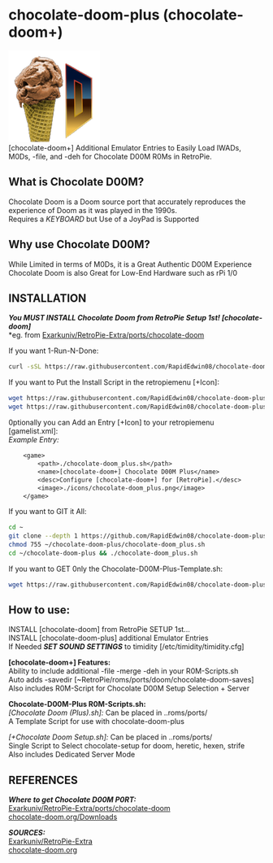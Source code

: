 # chocolate-doom-plus (chocolate-doom+)  
![chocolate-doom_plus.png](https://raw.githubusercontent.com/RapidEdwin08/chocolate-doom-plus/main/chocolate-doom_plus.png)  
[chocolate-doom+] Additional Emulator Entries to Easily Load IWADs, M0Ds, -file, and -deh for Chocolate D00M R0Ms in RetroPie.  

## What is Chocolate D00M?  
Chocolate Doom is a Doom source port that accurately reproduces the experience of Doom as it was played in the 1990s.  
Requires a *KEYBOARD* but Use of a JoyPad is Supported  

## Why use Chocolate D00M?  
While Limited in terms of M0Ds, it is a Great Authentic D00M Experience  
Chocolate Doom is also Great for Low-End Hardware such as rPi 1/0  

## INSTALLATION  
***You MUST INSTALL Chocolate Doom from RetroPie Setup 1st! [chocolate-doom]***  
*eg. from [Exarkuniv/RetroPie-Extra/ports/chocolate-doom](https://github.com/Exarkuniv/RetroPie-Extra/blob/master/scriptmodules/ports/chocolate-doom.sh)  

If you want 1-Run-N-Done:
```bash
curl -sSL https://raw.githubusercontent.com/RapidEdwin08/chocolate-doom-plus/main/chocolate-doom_plus.sh  | bash
```

If you want to Put the Install Script in the retropiemenu [+Icon]:  
```bash
wget https://raw.githubusercontent.com/RapidEdwin08/chocolate-doom-plus/main/chocolate-doom_plus.sh -P ~/RetroPie/retropiemenu
wget https://raw.githubusercontent.com/RapidEdwin08/chocolate-doom-plus/main/chocolate-doom_plus.png -P ~/RetroPie/retropiemenu/icons
```

0ptionally you can Add an Entry [+Icon] to your retropiemenu [gamelist.xml]:  
*Example Entry:*  
```
	<game>
		<path>./chocolate-doom_plus.sh</path>
		<name>[chocolate-doom+] Chocolate D00M Plus</name>
		<desc>Configure [chocolate-doom+] for [RetroPie].</desc>
		<image>./icons/chocolate-doom_plus.png</image>
	</game>
```

If you want to GIT it All:  
```bash
cd ~
git clone --depth 1 https://github.com/RapidEdwin08/chocolate-doom-plus.git
chmod 755 ~/chocolate-doom-plus/chocolate-doom_plus.sh
cd ~/chocolate-doom-plus && ./chocolate-doom_plus.sh

```

If you want to GET 0nly the Chocolate-D00M-Plus-Template.sh: 
```bash
wget https://raw.githubusercontent.com/RapidEdwin08/chocolate-doom-plus/main/Chocolate\ D00M\ \(Plus\).sh -P ~/RetroPie/roms/ports
```

## How to use:
INSTALL [chocolate-doom] from RetroPie SETUP 1st...  
INSTALL [chocolate-doom-plus] additional Emulator Entries  
If Needed ***SET SOUND SETTINGS*** to timidity [/etc/timidity/timidity.cfg]  

**[chocolate-doom+] Features:**  
Ability to include additional -file -merge -deh in your R0M-Scripts.sh  
Auto adds -savedir [~RetroPie/roms/ports/doom/chocolate-doom-saves]  
Also includes R0M-Script for Chocolate D00M Setup Selection + Server  

**Chocolate-D00M-Plus R0M-Scripts.sh:**  
*[Chocolate Doom (Plus).sh]:* Can be placed in ..roms/ports/  
A Template Script for use with chocolate-doom-plus  

*[+Chocolate Doom Setup.sh]:* Can be placed in ..roms/ports/  
Single Script to Select chocolate-setup for doom, heretic, hexen, strife  
Also includes Dedicated Server Mode  

## REFERENCES   
***Where to get Chocolate D00M P0RT:***  
[Exarkuniv/RetroPie-Extra/ports/chocolate-doom](https://github.com/Exarkuniv/RetroPie-Extra/blob/master/scriptmodules/ports/chocolate-doom.sh)  
[chocolate-doom.org/Downloads](https://www.chocolate-doom.org/wiki/index.php/Downloads)  

***SOURCES:***  
[Exarkuniv/RetroPie-Extra](https://github.com/Exarkuniv/RetroPie-Extra)  
[chocolate-doom.org](https://www.chocolate-doom.org)  
